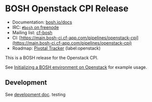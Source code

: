 # BOSH Openstack CPI Release

* Documentation: [bosh.io/docs](https://bosh.io/docs)
* IRC: [`#bosh` on freenode](https://webchat.freenode.net/?channels=bosh)
* Mailing list: [cf-bosh](https://lists.cloudfoundry.org/pipermail/cf-bosh)
* CI: [https://main.bosh-ci.cf-app.com/pipelines/openstack-cpi](https://main.bosh-ci.cf-app.com/pipelines/openstack-cpi)
* Roadmap: [Pivotal Tracker](https://www.pivotaltracker.com/n/projects/1133984) (label:openstack)

This is a BOSH release for the Openstack CPI.

See [Initializing a BOSH environment on Openstack](https://bosh.io/docs/init-openstack.html) for example usage.

## Development

See [development doc](docs/development.md).
testing
